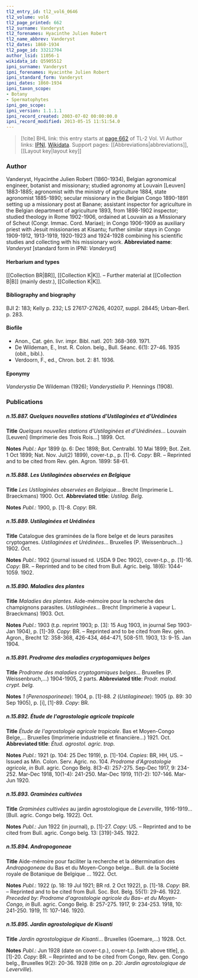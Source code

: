 ```yaml
---
tl2_entry_id: tl2_vol6_0646
tl2_volume: vol6
tl2_page_printed: 662
tl2_surname: Vanderyst
tl2_forenames: Hyacinthe Julien Robert
tl2_name_abbrev: Vanderyst
tl2_dates: 1860-1934
tl2_page_id: 33212704
author_lsid: 11056-1
wikidata_id: Q5905512
ipni_surname: Vanderyst
ipni_forenames: Hyacinthe Julien Robert
ipni_standard_form: Vanderyst
ipni_dates: 1860-1934
ipni_taxon_scope: 
- Botany
- Spermatophytes
ipni_geo_scope: 
ipni_version: 1.1.1.1
ipni_record_created: 2003-07-02 00:00:00.0
ipni_record_modified: 2013-05-15 11:51:54.0
---
```


> [!cite] BHL link: this entry starts at [page 662](https://www.biodiversitylibrary.org/page/33212704) of TL-2 Vol. VI
> Author links: [IPNI](https://www.ipni.org/a/11056-1), [Wikidata](https://www.wikidata.org/wiki/Q5905512). Support pages: [[Abbreviations|abbreviations]], [[Layout key|layout key]]

### Author

Vanderyst, Hyacinthe Julien Robert (1860-1934), Belgian agronomical engineer, botanist and missionary; studied agronomy at Louvain \[Leuven\] 1883-1885; agronomist with the ministry of agriculture 1884, state agronomist 1885-1890; secular missionary in the Belgian Congo 1890-1891 setting up a missionary post at Banane; assistant inspector for agriculture in the Belgian department of agriculture 1893, from 1898-1902 inspector; studied theology in Rome 1902-1906, ordained at Louvain as a Missionary of Scheut (Congr. Immac. Cord. Mariae); in Congo 1906-1909 as auxiliary priest with Jesuit missionaries at Kisantu; further similar stays in Congo 1909-1912, 1913-1919, 1920-1923 and 1924-1928 combining his scientific studies and collecting with his missionary work. 
**Abbreviated name**: *Vanderyst* \[standard form in IPNI: *Vanderyst*\]

#### Herbarium and types

[[Collection BR|BR]], [[Collection K|K]]. – Further material at [[Collection B|B]] (mainly destr.), [[Collection K|K]].

#### Bibliography and biography

BJI 2: 183; Kelly p. 232; LS 27617-27626, 40207, suppl. 28445; Urban-Berl. p. 283.

#### Biofile

- Anon., Cat. gén. livr. impr. Bibl. natl. 201: 368-369. 1971.
- De Wildeman, E., Inst. R. Colon. belg., Bull. Séanc. 6(1): 27-46. 1935 (obit., bibl.).
- Verdoorn, F., ed., Chron. bot. 2: 81. 1936.

#### Eponymy

*Vanderystia* De Wildeman (1926); *Vanderystiella* P. Hennings (1908).

### Publications

##### n.15.887. Quelques nouvelles stations d'Ustilaginées et d'Urédinées

**Title**
*Quelques nouvelles stations d'Ustilaginées et d'Urédinées*... Louvain \[Leuven\] (Imprimerie des Trois Rois...\] 1899. Oct.

**Notes**
*Publ*.: Apr 1899 (p. 6: Dec 1898; Bot. Centralbl. 10 Mai 1899; Bot. Zeit. 1 Oct 1899; Nat. Nov. Jul(2) 1899), cover-t.p., p. \[1\]-6. *Copy*: BR. – Reprinted and to be cited from Rev. gén. Agron. 1899: 58-61.

##### n.15.888. Les Ustilaginées observées en Belgique

**Title**
*Les Ustilaginées observées en Belgique*... Brecht (Imprimerie L. Braeckmans) 1900. Oct.
**Abbreviated title**: *Ustilag. Belg.*

**Notes**
*Publ*.: 1900, p. \[1\]-8. *Copy*: BR.

##### n.15.889. Ustilaginées et Urédinées

**Title**
Catalogue des graminées de la flore belge et de leurs parasites cryptogames. *Ustilaginées et Urédinées*... Bruxelles (P. Weissenbruch...) 1902. Oct.

**Notes**
*Publ*.: 1902 (journal issued rd. USDA 9 Dec 1902), cover-t.p., p. \[1\]-16. *Copy*: BR. – Reprinted and to be cited from Bull. Agric. belg. 18(6): 1044-1059. 1902.

##### n.15.890. Maladies des plantes

**Title**
*Maladies des plantes*. Aide-mémoire pour la recherche des champignons parasites. *Ustilaginées*... Brecht (Imprimerie à vapeur L. Braeckmans) 1903. Oct.

**Notes**
*Publ*.: 1903 (t.p. reprint 1903; p. \[3\]: 15 Aug 1903, in journal Sep 1903-Jan 1904), p. \[1\]-39. *Copy*: BR. – Reprinted and to be cited from Rev. gén. Agron., Brecht 12: 358-368, 426-434, 464-471, 508-511. 1903, 13: 9-15. Jan 1904.

##### n.15.891. Prodrome des maladies cryptogamiques belges

**Title**
*Prodrome des maladies cryptogamiques belges*... Bruxelles (P. Weissenbruch,...) 1904-1905, 2 parts.
**Abbreviated title**: *Prodr. malad. crypt. belg.*

**Notes**
*1* (*Perenosporineae*): 1904, p. \[1\]-88.
*2* (*Ustilagineae*): 1905 (p. 89: 30 Sep 1905), p. \[i\], \[1\]-89.
*Copy*: BR.

##### n.15.892. Étude de l'agrostologie agricole tropicale

**Title**
*Étude de l'agrostologie agricole tropicale*. Bas et Moyen-Congo Belge,... Bruxelles (Imprimerie industrielle et financière...) 1921. Oct.
**Abbreviated title**: *Étud. agrostol. agric. trop.*

**Notes**
*Publ*.: 1921 (p. 104: 25 Dec 1919), p. \[1\]-104. *Copies*: BR, HH, US. – Issued as Min. Colon. Serv. Agric. no. 104.
*Prodrome d'Agrostologie agricole, in* Bull. agric. Congo Belg. 8(3-4): 257-275. Sep-Dec 1917, 9: 234-252. Mar-Dec 1918, 10(1-4): 241-250. Mar-Dec 1919, 11(1-2): 107-146. Mar-Jun 1920.

##### n.15.893. Graminées cultivées

**Title**
*Graminées cultivées* au jardin agrostologique de *Leverville*, 1916-1919... \[Bull. agric. Congo belg. 1922\]. Oct.

**Notes**
*Publ*.: Jun 1922 (in journal), p. \[1\]-27. *Copy*: US. – Reprinted and to be cited from Bull. agric. Congo belg. 13: \[319\]-345. 1922.

##### n.15.894. Andropogoneae

**Title**
Aide-mémoire pour faciliter la recherche et la détermination des *Andropogoneae* du Bas et du Moyen-Congo belge... Bull. de la Société royale de Botanique de Belgique ... 1922. Oct.

**Notes**
*Publ*.: 1922 (p. 18: 19 Jul 1921; BR rd. 2 Oct 1922), p. \[1\]-18. *Copy*: BR. – Reprinted and to be cited from Bull. Soc. Bot. Belg. 55(1): 29-46. 1922.
*Preceded by*: *Prodrome d'agrostologie agricole du Bas– et du Moyen-Congo, in* Bull. agric. Congo Belg. 8: 257-275. 1917, 9: 234-253. 1918, 10: 241-250. 1919, 11: 107-146. 1920.

##### n.15.895. Jardin agrostologique de Kisanti

**Title**
*Jardin agrostologique de Kisanti*... Bruxelles (Goemare,...) 1928. Oct.

**Notes**
*Publ*.: Jun 1928 (date on cover-t.p.), cover-t.p. \[with above title\], p. \[1\]-20. *Copy*: BR. – Reprinted and to be cited from Congo, Rev. gen. Congo belg., Bruxelles 9(2): 20-36. 1928 (title on p. 20: *Jardin agrostologique de Leverville*).

